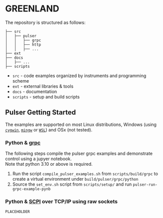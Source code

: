# GREENLAND
The repository is structured as follows:
```
├── src
│   ├── pulser
│   │   ├── grpc
│   │   ├── http
│   │   ├── ...
├── ext
├── docs
│   ├── ...
├── scripts
```
* `src` - code examples organized by instruments and programming scheme
* `ext` - external libraries & tools
* `docs` - documentation
* `scripts` - setup and build scripts

## Pulser Getting Started
The examples are supported on most Linux distributions, Windows (using [`cygwin`](https://www.cygwin.com/), [`mingw`](https://www.mingw-w64.org/) or [`WSL`](https://learn.microsoft.com/en-us/windows/wsl/install)) and OSx (not tested).

### Python & [grpc](https://grpc.io/)
The following steps compile the pulser grpc examples and demonstrate control using a jupyer notebook.\
Note that python 3.10 or above is required.
1. Run the script `compile_pulser_examples.sh` from `scripts/build/grpc` to create a virtual environment under `build/pulser/grpc/python`
2. Source the `set_env.sh` script from `scripts/setup/` and run `pulser-run-grpc-example-pynb`

### Python & [SCPI](https://www.ivifoundation.org/About-IVI/scpi.html) over TCP/IP using raw sockets
`PLACEHOLDER`
